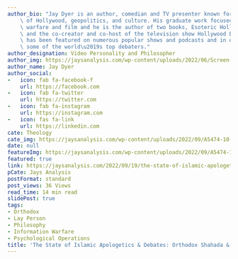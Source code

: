 ```yaml
---
author_bio: "Jay Dyer is an author, comedian and TV presenter known for his deep analysis\
    \ of Hollywood, geopolitics, and culture. His graduate work focused on psychological\
    \ warfare and film and he is the author of two books, Esoteric Hollywood 1 & 2\
    \ and the co-creator and co-host of the television show Hollywood Decoded. He\
    \ has been featured on numerous popular shows and podcasts and in debates with\
    \ some of the world\u2019s top debaters."
author_designation: Video Personality and Philosopher
author_img: https://jaysanalysis.com/wp-content/uploads/2022/06/Screen-Shot-2022-05-27-at-12.29.11-PM-600x562.png
author_name: Jay Dyer
author_social:
-   icon: fab fa-facebook-f
    url: https://facebook.com
-   icon: fab fa-twitter
    url: https://twitter.com
-   icon: fab fa-instagram
    url: https://instagram.com
-   icon: fas fa-link
    url: https://linkedin.com
cate: Theology
cate_img: https://jaysanalysis.com/wp-content/uploads/2022/09/A5474-10-Things-to-remember-when-designing-Mosques-1-300x136.jpg
date: null
featureImg: https://jaysanalysis.com/wp-content/uploads/2022/09/A5474-10-Things-to-remember-when-designing-Mosques-1-300x136.jpg
featured: true
link: https://jaysanalysis.com/2022/09/19/the-state-of-islamic-apologetics-debates-orthodox-shahada-jay-dyer-analyze/
pCate: Jays Analysis
postFormat: standard
post_views: 36 Views
read_time: 14 min read
slidePost: true
tags:
- Orthodox
- Lay Person
- Philosophy
- Information Warfare
- Psychological Operations
title: 'The State of Islamic Apologetics & Debates: Orthodox Shahada & Jay Dyer Analyze'
---
```

